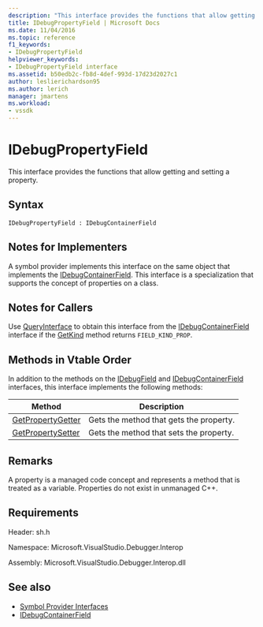 ```yaml
---
description: "This interface provides the functions that allow getting and setting a property."
title: IDebugPropertyField | Microsoft Docs
ms.date: 11/04/2016
ms.topic: reference
f1_keywords:
- IDebugPropertyField
helpviewer_keywords:
- IDebugPropertyField interface
ms.assetid: b50edb2c-fb8d-4def-993d-17d23d2027c1
author: leslierichardson95
ms.author: lerich
manager: jmartens
ms.workload:
- vssdk
---
```

# IDebugPropertyField
This interface provides the functions that allow getting and setting a property.

## Syntax

```
IDebugPropertyField : IDebugContainerField
```

## Notes for Implementers
 A symbol provider implements this interface on the same object that implements the [IDebugContainerField](../../../extensibility/debugger/reference/idebugcontainerfield.md). This interface is a specialization that supports the concept of properties on a class.

## Notes for Callers
 Use [QueryInterface](/cpp/atl/queryinterface) to obtain this interface from the [IDebugContainerField](../../../extensibility/debugger/reference/idebugcontainerfield.md) interface if the [GetKind](../../../extensibility/debugger/reference/idebugfield-getkind.md) method returns `FIELD_KIND_PROP`.

## Methods in Vtable Order
 In addition to the methods on the [IDebugField](../../../extensibility/debugger/reference/idebugfield.md) and [IDebugContainerField](../../../extensibility/debugger/reference/idebugcontainerfield.md) interfaces, this interface implements the following methods:

|Method|Description|
|------------|-----------------|
|[GetPropertyGetter](../../../extensibility/debugger/reference/idebugpropertyfield-getpropertygetter.md)|Gets the method that gets the property.|
|[GetPropertySetter](../../../extensibility/debugger/reference/idebugpropertyfield-getpropertysetter.md)|Gets the method that sets the property.|

## Remarks
 A property is a managed code concept and represents a method that is treated as a variable. Properties do not exist in unmanaged C++.

## Requirements
 Header: sh.h

 Namespace: Microsoft.VisualStudio.Debugger.Interop

 Assembly: Microsoft.VisualStudio.Debugger.Interop.dll

## See also
- [Symbol Provider Interfaces](../../../extensibility/debugger/reference/symbol-provider-interfaces.md)
- [IDebugContainerField](../../../extensibility/debugger/reference/idebugcontainerfield.md)
